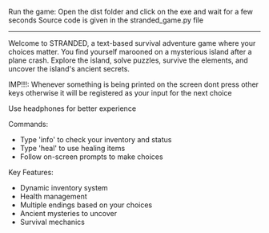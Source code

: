 Run the game:
Open the dist folder and click on the exe and wait for a few seconds
Source code is given in the stranded_game.py file

---------------------------------------------------------------------------------------------------

Welcome to STRANDED, a text-based survival adventure game where your choices matter.
You find yourself marooned on a mysterious island after a plane crash.
Explore the island, solve puzzles, survive the elements, and uncover the island's ancient secrets.
    
IMP!!!: Whenever something is being printed on the screen dont press other keys
otherwise it will be registered as your input for the next choice

Use headphones for better experience

Commands:
- Type 'info' to check your inventory and status
- Type 'heal' to use healing items
- Follow on-screen prompts to make choices
    
Key Features:
- Dynamic inventory system
- Health management
- Multiple endings based on your choices
- Ancient mysteries to uncover
- Survival mechanics
